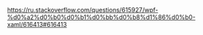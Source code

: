 https://ru.stackoverflow.com/questions/615927/wpf-%d0%a2%d0%b0%d0%b1%d0%bb%d0%b8%d1%86%d0%b0-xaml/616413#616413
